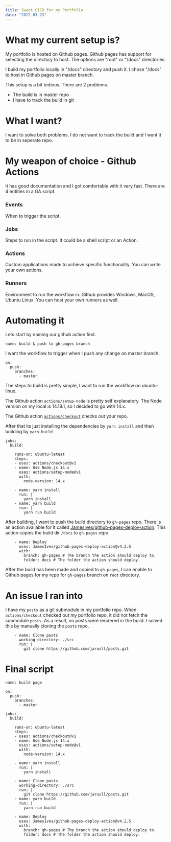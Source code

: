 ```yaml
---
title: Sweet CICD for my Portfolio
date: "2022-03-23"
---
```


# What my current setup is?
My portfolio is hosted on Github pages. Github pages has support for selecting the directory to host.
The options are "root" or "/docs" directories. 

I build my portfolio locally in "/docs" directory and push it. I chose "/docs" to host in Github pages on master branch.

This setup is a bit tedious. There are 2 problems.
- The build is in master repo
- I have to track the build in git

# What I want?
I want to solve both problems. I do not want to track the build and I want it to be in seperate repo.

# My weapon of choice - Github Actions
It has good documentation and I got comfortable with it very fast. There are 4 entities in a GA script.

### Events
When to trigger the script.

### Jobs
Steps to run in the script. It could be a shell script or an Action.

### Actions
Custom applications made to achieve specific functionality. You can write your own actions.

### Runners
Environment to run the workflow in. Github provides Windows, MacOS, Ubuntu Linux. You can host your own runners as well.

# Automating it
Lets start by naming our github action first.
```
name: build & push to gh-pages branch
```

I want the workflow to trigger when I push any change on master branch.

```
on: 
  push:
    branches:
      - master 
```

The steps to build is pretty simple, I want to run the workflow on ubuntu-linux.

The Github action `actions/setup-node` is pretty self explanatory. 
The Node version on my local is 14.18.1, so I decided to go with 14.x.

The Github action [`actions/checkout`](https://stackoverflow.com/questions/67131269/github-jobs-what-is-use-actions-checkout) checks out your repo. 

After that its just installing the dependencies by `yarn install` and then building by `yarn build`
```
jobs:
  build:

    runs-on: ubuntu-latest
    steps:
    - uses: actions/checkout@v1
    - name: Use Node.js 14.x
      uses: actions/setup-node@v1
      with:
        node-version: 14.x
    
    - name: yarn install
      run: |
        yarn install
    - name: yarn build
      run: |
        yarn run build
```

After building, I want to push the build directory to `gh-pages` repo.
There is an action available for it called [JamesIves/github-pages-deploy-action](https://github.com/JamesIves/github-pages-deploy-action).
This action copies the build dir `/docs` to `gh-pages` repo.
```
    - name: Deploy
      uses: JamesIves/github-pages-deploy-action@v4.2.5
      with:
        branch: gh-pages # The branch the action should deploy to.
        folder: docs # The folder the action should deploy.

```

After the build has been made and copied to `gh-pages`, I can enable to Github pages for my repo for `gh-pages` branch on `root` directory.

# An issue I ran into

I have my `posts` as a git submodule in my portfolio repo. When `actions/checkout` checked out my portfolio repo, it did not fetch the submodule `posts`. As a result, no posts were rendered in the build. I solved this by manually cloning the `posts` repo.
```
    - name: Clone posts
      working-directory: ./src
      run: |
        git clone https://github.com/jarusll/posts.git
```

# Final script
```
name: build page

on: 
  push:
    branches:    
      - master 

jobs:
  build:

    runs-on: ubuntu-latest
    steps:
    - uses: actions/checkout@v1
    - name: Use Node.js 14.x
      uses: actions/setup-node@v1
      with:
        node-version: 14.x
    
    - name: yarn install
      run: |
        yarn install

    - name: Clone posts
      working-directory: ./src
      run: |
        git clone https://github.com/jarusll/posts.git
    - name: yarn build
      run: |
        yarn run build

    - name: Deploy
      uses: JamesIves/github-pages-deploy-action@v4.2.5
      with:
        branch: gh-pages # The branch the action should deploy to.
        folder: docs # The folder the action should deploy.

```
